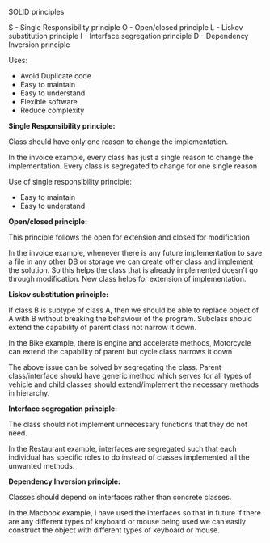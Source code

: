 SOLID principles

S - Single Responsibility principle
O - Open/closed principle
L - Liskov substitution principle
I - Interface segregation principle
D - Dependency Inversion principle

Uses:
- Avoid Duplicate code
- Easy to maintain
- Easy to understand
- Flexible software
- Reduce complexity

**Single Responsibility principle:** 

Class should have only one reason to change the implementation.

In the invoice example, every class has just a single reason to change the implementation. Every class is segregated
to change for one single reason

Use of single responsibility principle:

- Easy to maintain
- Easy to understand

**Open/closed principle:**

This principle follows the open for extension and closed for modification

In the invoice example, whenever there is any future implementation to save a file in any other DB or storage we can
create other class and implement the solution. So this helps the class that is already implemented doesn't go through
modification. New class helps for extension of implementation.

**Liskov substitution principle:**

If class B is subtype of class A, then we should be able to replace object of A with B without breaking the behaviour 
of the program. Subclass should extend the capability of parent class not narrow it down.

In the Bike example, there is engine and accelerate methods, Motorcycle can extend the capability of parent but cycle class narrows
it down

The above issue can be solved by segregating the class. Parent class/interface should have generic method which serves for all types 
of vehicle and child classes should extend/implement the necessary methods in hierarchy.

**Interface segregation principle:**

The class should not implement unnecessary functions that they do not need.

In the Restaurant example, interfaces are segregated such that each individual has specific roles to do instead of classes implemented
all the unwanted methods.

**Dependency Inversion principle:**

Classes should depend on interfaces rather than concrete classes.

In the Macbook example, I have used the interfaces so that in future if there are any different types of keyboard or mouse being used
we can easily construct the object with different types of keyboard or mouse.
